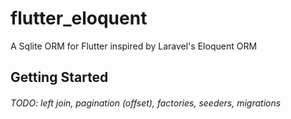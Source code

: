 # flutter_eloquent

A Sqlite ORM for Flutter inspired by Laravel's Eloquent ORM

## Getting Started

###### TODO: left join, pagination (offset), factories, seeders, migrations
